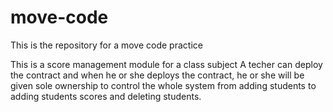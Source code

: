 # move-code
This is the repository for a move code practice

This is a score management module for a class subject
A techer can deploy the contract and when he or she deploys the contract, 
he or she will be given sole ownership to control the whole system from adding students to adding students scores and deleting students.